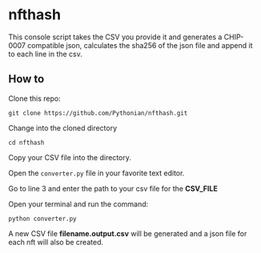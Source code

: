 # nfthash

This console script takes the CSV you provide it and generates a CHIP-0007 compatible json, calculates the sha256 of the json file and append it to each line in the csv.

## How to

Clone this repo:
```
git clone https://github.com/Pythonian/nfthash.git
```

Change into the cloned directory
```
cd nfthash
```

Copy your CSV file into the directory.

Open the `converter.py` file in your favorite text editor.

Go to line 3 and enter the path to your csv file for the **CSV_FILE**

Open your terminal and run the command:
```
python converter.py
```

A new CSV file **filename.output.csv** will be generated and a json file for each nft will also be created.
